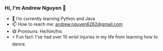 ### Hi, I'm Andrew Nguyen 👋

- 🌱 I’m currently learning Python and Java
- 📫 How to reach me: andrew.nguyen6262@gmail.com
- 😄 Pronouns: He/him/his
- ⚡ Fun fact: I've had over 10 wrist injuries in my life from learning how to dance.


